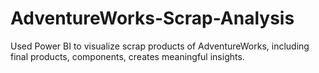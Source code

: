 # AdventureWorks-Scrap-Analysis
Used Power BI to visualize scrap products of AdventureWorks, including final products, components, creates meaningful insights.
